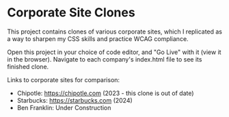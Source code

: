 # Corporate Site Clones

This project contains clones of various corporate sites, which I replicated as a way to sharpen my CSS skills and practice WCAG compliance.

Open this project in your choice of code editor, and "Go Live" with it (view it in the browser). Navigate to each company's index.html file to see its finished clone.

Links to corporate sites for comparison:


- Chipotle: https://chipotle.com (2023 - this clone is out of date)
- Starbucks: https://starbucks.com (2024)
- Ben Franklin: Under Construction
